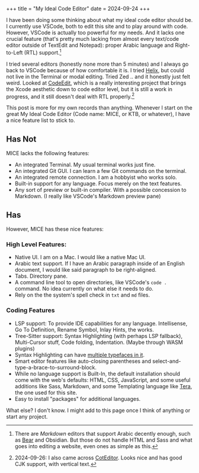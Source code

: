 +++
title = "My Ideal Code Editor"
date = 2024-09-24
+++

I have been doing some thinking about what my ideal code editor should be. I currently use VSCode, both to edit this site and to play around with code. However, VSCode is actually too powerful for my needs. And it lacks one crucial feature (that's pretty much lacking from almost every text/code editor outside of TextEdit and Notepad): proper Arabic language and Right-to-Left (RTL) support.[^rtl]

[^rtl]: There are *Markdown* editors that support Arabic decently enough, such as [Bear](https://bear.app) and Obsidian. But those do not handle HTML and Sass and what goes into editing a website, even ones as simple as this.

I tried several editors (honestly none more than 5 minutes) and I always go back to VSCode because of how comfortable it is. I tried [Helix](https://helix-editor.com), but could not live in the Terminal or modal editing. Tried Zed .. and it honestly just felt weird. Looked at [CodeEdit](https://www.codeedit.app), which is a really interesting project that brings the Xcode aesthetic down to code editor level, but it is still a work in progress, and it still doesn't deal with RTL properly.[^cot]

[^cot]: 2024-09-26: I also came across [CotEditor](https://coteditor.com). Looks nice and has good CJK support, with vertical text.

This post is more for my own records than anything. Whenever I start on the great My Ideal Code Editor (Code name: MICE, or KTB, or whatever), I have a nice feature list to stick to.

## Has Not

MICE lacks the following features:

- An integrated Terminal. My usual terminal works just fine.
- An integrated Git GUI. I can learn a few Git commands on the terminal.
- An integrated remote connection. I am a hobbyist who works solo.
- Built-in support for any language. Focus merely on the text features.
- Any sort of preview or built-in compiler. With a possible concession to Markdown. (I really like VSCode's Markdown preview pane)

## Has

However, MICE has these nice features:

### High Level Features:
- Native UI. I am on a Mac. I would like a native Mac UI.
- Arabic text support. If I have an Arabic paragraph inside of an English document, I would like said paragraph to be right-aligned.
- Tabs. Directory pane. 
- A command line tool to open directories, like VSCode's `code .` command. No idea currently on what else it needs to do.
- Rely on the the system's spell check in `txt` and `md` files.

### Coding Features
- LSP support: To provide IDE capabilities for any language. Intellisense, Go To Definition, Rename Symbol, Inlay Hints, the works.
- Tree-Sitter support: Syntax Highlighting (with perhaps LSP fallback), Multi-Cursor stuff, Code folding, Indentation. (Maybe through WASM plugins)
- Syntax Highlighting can have [multiple typefaces in it](https://monaspace.githubnext.com). 
- Smart editor features like auto-closing parentheses and select-and-type-a-brace-to-surround-block.
- While no language support is Built-In, the default installation should come with the web's defaults: HTML, CSS, JavaScript, and some useful additions like Sass, Markdown, and some Templating language like [Tera](https://keats.github.io/tera/), the one used for this site.
- Easy to install "packages" for additional languages.

What else? I don't know. I might add to this page once I think of anything or start any project.
